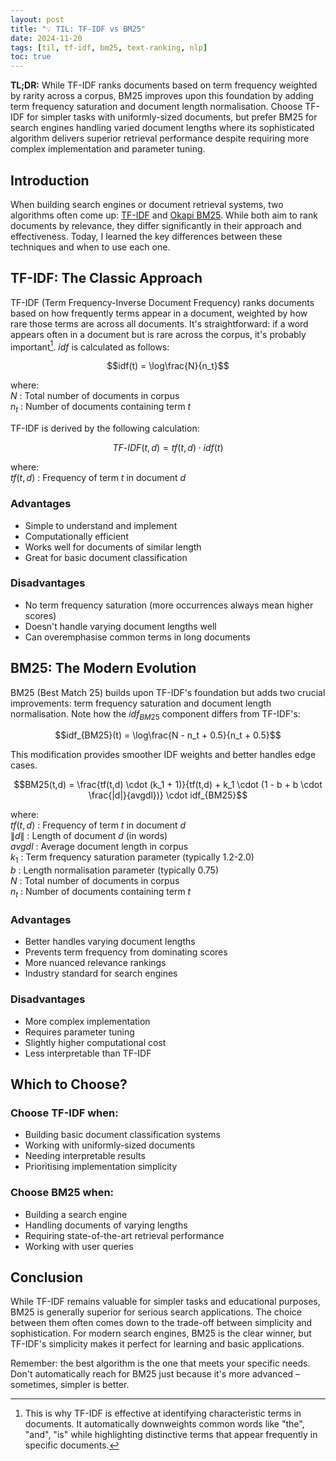 ```yaml
---
layout: post
title: "💡 TIL: TF-IDF vs BM25"
date: 2024-11-20
tags: [til, tf-idf, bm25, text-ranking, nlp]
toc: true
---
```


**TL;DR:** While TF-IDF ranks documents based on term frequency weighted by rarity across a corpus, BM25 improves upon this foundation by adding term frequency saturation and document length normalisation. Choose TF-IDF for simpler tasks with uniformly-sized documents, but prefer BM25 for search engines handling varied document lengths where its sophisticated algorithm delivers superior retrieval performance despite requiring more complex implementation and parameter tuning.

<!--more-->

## Introduction
When building search engines or document retrieval systems, two algorithms often come up: [TF-IDF](https://en.wikipedia.org/wiki/Tf%E2%80%93idf) and [Okapi BM25](https://en.wikipedia.org/wiki/Okapi_BM25). While both aim to rank documents by relevance, they differ significantly in their approach and effectiveness. Today, I learned the key differences between these techniques and when to use each one.

## TF-IDF: The Classic Approach
TF-IDF (Term Frequency-Inverse Document Frequency) ranks documents based on how frequently terms appear in a document, weighted by how rare those terms are across all documents. It's straightforward: if a word appears often in a document but is rare across the corpus, it's probably important[^1]. $idf$ is calculated as follows:  

$$idf(t) = \log\frac{N}{n_t}$$  

where:    
$N$ : Total number of documents in corpus  
$n_t$ : Number of documents containing term $t$  

TF-IDF is derived by the following calculation:  

$$TF\text{-}IDF(t,d) = tf(t,d) \cdot idf(t)$$  

where:    
$tf(t,d)$ : Frequency of term $t$ in document $d$  

### Advantages
- Simple to understand and implement
- Computationally efficient
- Works well for documents of similar length
- Great for basic document classification

### Disadvantages
- No term frequency saturation (more occurrences always mean higher scores)
- Doesn't handle varying document lengths well
- Can overemphasise common terms in long documents

## BM25: The Modern Evolution
BM25 (Best Match 25) builds upon TF-IDF's foundation but adds two crucial improvements: term frequency saturation and document length normalisation. Note how the $idf_{BM25}$ component differs from TF-IDF's:  

$$idf_{BM25}(t) = \log\frac{N - n_t + 0.5}{n_t + 0.5}$$

This modification provides smoother IDF weights and better handles edge cases.

$$BM25(t,d) = \frac{tf(t,d) \cdot (k_1 + 1)}{tf(t,d) + k_1 \cdot (1 - b + b \cdot \frac{|d|}{avgdl})} \cdot idf_{BM25}$$

where:    
$tf(t,d)$ : Frequency of term $t$ in document $d$  
$\|d\|$ : Length of document $d$ (in words)  
$avgdl$ : Average document length in corpus  
$k_1$ : Term frequency saturation parameter (typically 1.2-2.0)  
$b$ : Length normalisation parameter (typically 0.75)  
$N$ : Total number of documents in corpus  
$n_t$ : Number of documents containing term $t$  

### Advantages
- Better handles varying document lengths
- Prevents term frequency from dominating scores
- More nuanced relevance rankings
- Industry standard for search engines

### Disadvantages
- More complex implementation
- Requires parameter tuning
- Slightly higher computational cost
- Less interpretable than TF-IDF

## Which to Choose?

### Choose TF-IDF when:
- Building basic document classification systems
- Working with uniformly-sized documents
- Needing interpretable results
- Prioritising implementation simplicity

### Choose BM25 when:
- Building a search engine
- Handling documents of varying lengths
- Requiring state-of-the-art retrieval performance
- Working with user queries

## Conclusion
While TF-IDF remains valuable for simpler tasks and educational purposes, BM25 is generally superior for serious search applications. The choice between them often comes down to the trade-off between simplicity and sophistication. For modern search engines, BM25 is the clear winner, but TF-IDF's simplicity makes it perfect for learning and basic applications.

Remember: the best algorithm is the one that meets your specific needs. Don't automatically reach for BM25 just because it's more advanced – sometimes, simpler is better.

[^1]: This is why TF-IDF is effective at identifying characteristic terms in documents. It automatically downweights common words like "the", "and", "is" while highlighting distinctive terms that appear frequently in specific documents.

